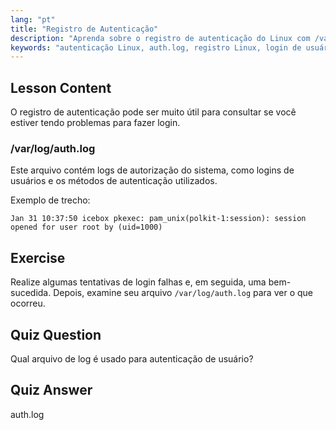 ```yaml
---
lang: "pt"
title: "Registro de Autenticação"
description: "Aprenda sobre o registro de autenticação do Linux com /var/log/auth.log. Entenda os logins de usuários e solucione problemas de acesso com este guia essencial."
keywords: "autenticação Linux, auth.log, registro Linux, login de usuário, segurança Linux, iniciante, tutorial, guia"
---
```


## Lesson Content

O registro de autenticação pode ser muito útil para consultar se você estiver tendo problemas para fazer login.

### /var/log/auth.log

Este arquivo contém logs de autorização do sistema, como logins de usuários e os métodos de autenticação utilizados.

Exemplo de trecho:

```plaintext
Jan 31 10:37:50 icebox pkexec: pam_unix(polkit-1:session): session opened for user root by (uid=1000)
```

## Exercise

Realize algumas tentativas de login falhas e, em seguida, uma bem-sucedida. Depois, examine seu arquivo `/var/log/auth.log` para ver o que ocorreu.

## Quiz Question

Qual arquivo de log é usado para autenticação de usuário?

## Quiz Answer

auth.log

